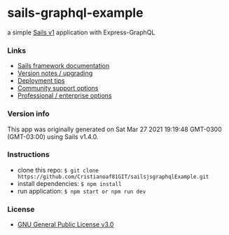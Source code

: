 # sails-graphql-example

a simple [Sails v1](https://sailsjs.com) application with Express-GraphQL

### Links

+ [Sails framework documentation](https://sailsjs.com/get-started)
+ [Version notes / upgrading](https://sailsjs.com/documentation/upgrading)
+ [Deployment tips](https://sailsjs.com/documentation/concepts/deployment)
+ [Community support options](https://sailsjs.com/support)
+ [Professional / enterprise options](https://sailsjs.com/enterprise)


### Version info

This app was originally generated on Sat Mar 27 2021 19:19:48 GMT-0300 (GMT-03:00) using Sails v1.4.0.

### Instructions
 + clone this repo: ```$ git clone https://github.com/Cristianoaf81GIT/sailsjsgraphqlExample.git```
 + install dependencies: ```$ npm install```
 + run application: ```$ npm start or npm run dev```


### License
+ [GNU General Public License v3.0](https://choosealicense.com/licenses/gpl-3.0/)
<!-- Internally, Sails used [`sails-generate@2.0.1`](https://github.com/balderdashy/sails-generate/tree/v2.0.1/lib/core-generators/new). -->



<!--
Note:  Generators are usually run using the globally-installed `sails` CLI (command-line interface).  This CLI version is _environment-specific_ rather than app-specific, thus over time, as a project's dependencies are upgraded or the project is worked on by different developers on different computers using different versions of Node.js, the Sails dependency in its package.json file may differ from the globally-installed Sails CLI release it was originally generated with.  (Be sure to always check out the relevant [upgrading guides](https://sailsjs.com/upgrading) before upgrading the version of Sails used by your app.  If you're stuck, [get help here](https://sailsjs.com/support).)
-->

